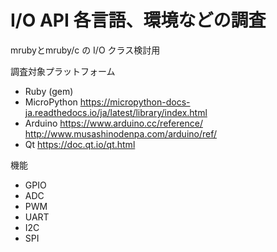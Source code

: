 # I/O API 各言語、環境などの調査

mrubyとmruby/c の I/O クラス検討用

調査対象プラットフォーム
 * Ruby (gem)
 * MicroPython https://micropython-docs-ja.readthedocs.io/ja/latest/library/index.html
 * Arduino https://www.arduino.cc/reference/ http://www.musashinodenpa.com/arduino/ref/
 * Qt https://doc.qt.io/qt.html

機能
 * GPIO
 * ADC
 * PWM
 * UART
 * I2C
 * SPI

